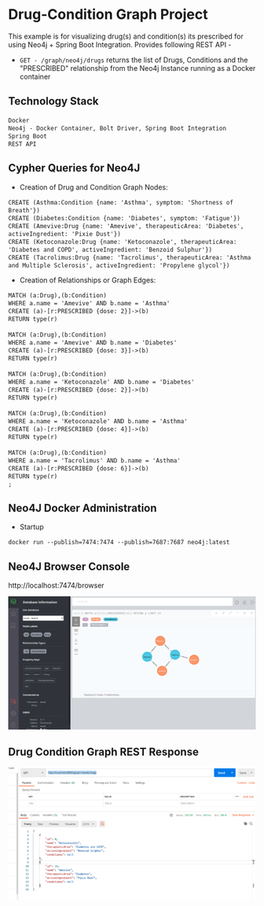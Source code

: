 # Drug-Condition Graph Project

This example is for visualizing drug(s) and condition(s) its prescribed for using Neo4j + Spring Boot Integration.  Provides following REST API -

- `GET - /graph/neo4j/drugs` returns the list of Drugs, Conditions and the "PRESCRIBED" relationship from the Neo4j Instance running as a Docker container

## Technology Stack
    Docker
    Neo4j - Docker Container, Bolt Driver, Spring Boot Integration
    Spring Boot
    REST API

## Cypher Queries for Neo4J
- Creation of Drug and Condition Graph Nodes:

```
CREATE (Asthma:Condition {name: 'Asthma', symptom: 'Shortness of Breath'})
CREATE (Diabetes:Condition {name: 'Diabetes', symptom: 'Fatigue'})
CREATE (Amevive:Drug {name: 'Amevive', therapeuticArea: 'Diabetes', activeIngredient: 'Pixie Dust'})
CREATE (Ketoconazole:Drug {name: 'Ketoconazole', therapeuticArea: 'Diabetes and COPD', activeIngredient: 'Benzoid Sulphur'})
CREATE (Tacrolimus:Drug {name: 'Tacrolimus', therapeuticArea: 'Asthma and Multiple Sclerosis', activeIngredient: 'Propylene glycol'})
```
- Creation of Relationships or Graph Edges:

```
MATCH (a:Drug),(b:Condition)
WHERE a.name = 'Amevive' AND b.name = 'Asthma'
CREATE (a)-[r:PRESCRIBED {dose: 2}]->(b)
RETURN type(r)

MATCH (a:Drug),(b:Condition)
WHERE a.name = 'Amevive' AND b.name = 'Diabetes'
CREATE (a)-[r:PRESCRIBED {dose: 3}]->(b)
RETURN type(r)

MATCH (a:Drug),(b:Condition)
WHERE a.name = 'Ketoconazole' AND b.name = 'Diabetes'
CREATE (a)-[r:PRESCRIBED {dose: 2}]->(b)
RETURN type(r)

MATCH (a:Drug),(b:Condition)
WHERE a.name = 'Ketoconazole' AND b.name = 'Asthma'
CREATE (a)-[r:PRESCRIBED {dose: 4}]->(b)
RETURN type(r)

MATCH (a:Drug),(b:Condition)
WHERE a.name = 'Tacrolimus' AND b.name = 'Asthma'
CREATE (a)-[r:PRESCRIBED {dose: 6}]->(b)
RETURN type(r)
;
```

## Neo4J Docker Administration
- Startup
```
docker run --publish=7474:7474 --publish=7687:7687 neo4j:latest
```

## Neo4J Browser Console

http://localhost:7474/browser

![Alt text](neo4j.png?raw=true "neo4j")

## Drug Condition Graph REST Response

![Alt text](rest_response.png?raw=true "Drug Graph")

